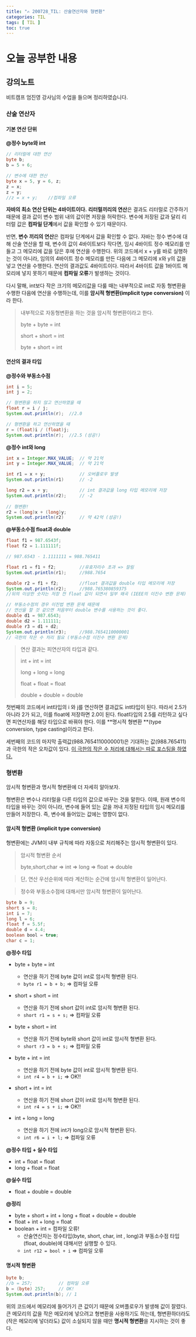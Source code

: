 ```yaml
---
title: "✍ 200728_TIL: 산술연산자와 형변환"
categories: TIL
tags: [ TIL ]
toc: true
---
```


# 오늘 공부한 내용

## 강의노트
비트캠프 엄진영 강사님의 수업을 들으며 정리하였습니다.



### 산술 연산자

#### 기본 연산 단위

**@정수 byte와 int**

```java
// 리터럴에 대한 연산
byte b;
b = 5 + 6;

// 변수에 대한 연산 
byte x = 5, y = 6, z;
z = x;
z = y;
//z = x + y;	//컴파일 오류
```

**자바의 최소 연산 단위는 4바이트이다.**  **리터럴끼리의 연산**은 결과도 리터럴로 간주하기 때문에 결과 값이 변수 범위 내의 값이면 저장을 허락한다. 변수에 저장된 값과 달리 리터럴 값은 **컴파일 단계**에서 값을 확인할 수 있기 때문이다. 

반면, **변수 끼리의 연산**은 컴파일 단계에서 값을 확인할 수 없다. 자바는 정수 변수에 대해 산술 연산을 할 때, 변수의 값이 4바이트보다 작다면, 임시 4바이트 정수 메모리를 만들고 그 메모리에 값을 담은 후에 연산을 수행한다. 위의 코드에서 x + y를 바로 실행하는 것이 아니라, 임의의 4바이트 정수 메모리를 만든 다음에 그 메모리에  x와 y의 값을 넣고 연산을 수행한다. 연산의 결과값도 4바이트이다. 따라서 4바이트 값을 1바이트 메모리에 넣지 못하기 때문에 **컴파일 오류**가 발생하는 것이다.

다시 말해, int보다 작은 크기의 메모리값을 다룰 때는 내부적으로 int로 자동 형변환을 수행한 다음에 연산을 수행하는데, 이를 **암시적 형변환(implicit type conversion)** 이라 한다.

> 내부적으로 자동형변환을 하는 것을 암시적 형변환이라고 한다.
>
> byte + byte = int 
>
> short + short = int
>
> byte + short = int



#### 연산의 결과 타입

**@정수와 부동소수점**

```java
int i = 5;
int j = 2;

// 형변환을 하지 않고 연산하였을 때
float r = i / j;
System.out.println(r);	//2.0

// 형변환을 하고 연산하였을 때
r = (float)i / (float)j;
System.out.println(r);	//2.5 (성공!)
```

**@정수 int와 long**

```java
int x = Integer.MAX_VALUE;	// 약 21억
int y = Integer.MAX_VALUE;	// 약 21억

int r1 = x + y;				// 오버플로우 발생
System.out.println(r1)		// -2

long r2 = x + y;			// int 결과값을 long 타입 메모리에 저장
System.out.println(r2);		// -2
    
// 형변환!
r2 = (long)x + (long)y;
System.out.println(r2)		// 약 42억 (성공!)
```

**@부동소수점 float과 double**

```java
float f1 = 987.6543f;
float f2 = 1.111111f;

// 987.6543 - 1.1111111 = 988.765411

float r1 = f1 + f2;			//유효자리수 초과 => 잘림
System.out.println(r1);		//988.7654

double r2 = f1 + f2;		//float 결과값을 double 타입 메모리에 저장
System.out.println(r2);		//988.765380859375
//뒤의 이상한 숫자는 저장 전 float 값이 되면서 일부 왜곡 (IEEE의 이진수 변환 문제)

// 부동소수점의 경우 이진법 변환 문제 때문에
// 연산을 할 것 같으면 처음부터 double 변수를 사용하는 것이 좋다.
double d1 = 987.6543;
double d2 = 1.111111;
double r3 = d1 + d2;
System.out.println(r3);		//988.7654110000001
// 극한의 작은 수 처리 필요 (부동소수점 이진수 변환 문제)
```

> 연산 결과는 피연산자의 타입과 같다. 
>
> int + int = int
>
> long + long = long
>
> float + float = float
>
> double + double = double

첫번째의 코드에서 int타입의 i 와 j를 연산하면 결과값도 int타입이 된다. 따라서 2.5가 아니라 2가 되고, 이를 float에 저장하면 2.0이 된다. float타입의 2.5를 리턴하고 싶다면 피연산자를  해당 타입으로 바꿔야 한다. 이를 **명시적 형변환 **(type conversion, type casting)이라고 한다.

세번째의 코드의 마지막 출력값(988.7654110000001)은 기대하는  값(988.765411)과 극한의 작은 오차값이 있다. [이 극한의 작은 수 처리에 대해서는 따로 포스팅을 하였다.](https://hayeon17kim.github.io/java/2020/07/28/floating-point-epsilon)



### 형변환

암시적 형변환과 명시적 형변환에 더 자세히 알아보자. 

형변환은 변수나 리터럴을 다른 타입의 값으로 바꾸는 것을 말한다. 이때, 원래 변수의 타입을 바꾸는 것이 아니라, 변수에 들어 있는 값을 꺼내 지정된 타입의 임시 메모리를 만들어 저장한다. 즉, 변수에 들어있는 값에는 영향이 없다. 



#### 암시적 형변환 (implicit type conversion)

형변환에는 JVM이 내부 규칙에 따라 자동으로 처리해주는 암시적 형변환이 있다. 

>암시적 형변환 순서
>
>byte,short,char => int => long => float => double

> 단, 연산 우선순위에 따라 계산하는 순간에 암시적 형변환이 일어난다.

> 정수와 부동소수점에 대해서만 암시적 형변환이 일어난다.

```java
byte b = 9;
short s = 8;
int i = 7;
long l = 6;
float f = 5.5f;
double d = 4.4;
boolean bool = true;
char c = 1;
```

**@정수 타입**

- byte + byte = int
  - 연산을 하기 전에 byte 값이 int로 암시적 형변환 된다.
  - `byte r1 = b + b;` => 컴파일 오류
- short + short = int
  - 연산을 하기 전에 short 값이 int로 암시적 형변환 된다.
  - `short r1 = s + s;` => 컴파일 오류
- byte + short = int
  - 연산을 하기 전에 byte와 short 값이 int로 암시적 형변환 된다.
  - `short r3 = b + s;` => 컴파일 오류
- byte + int = int 
  - 연산을 하기 전에 byte 값이 int로 암시적 형변환 된다.
  - `int r4 = b + i;` => OK!!
- short + int = int
  - 연산을 하기 전에 short 값이 int로 암시적 형변환 된다.
  - `int r4 = s + i;` => OK!!

- int + long = long
  - 연산을 하기 전에 int가 long으로 암시적 형변환 된다.
  - `int r6 = i + l;` => 컴파일 오류



**@정수 타입 + 실수 타입**

- int + float = float
- long + float = float



**@실수 타입**

- float + double = double



**@정리**

- byte + short + int + long + float + double = double
- float + int + long = float 
- boolean + int = 컴파일 오류!
  - 산술연산자는 정수타입(byte, short, char, int , long)과 부동소수점 타입(float, double)에 대해서만 실행할 수 있다.
  - `int r12 = bool + i` => 컴파일 오류

#### 명시적 형변환

```java
byte b;
//b = 257;			// 컴파일 오류
b = (byte) 257;		// OK!
System.out.println(b); // 1
```

위의 코드에서 메모리에 들어가기 큰 값이기 때문에 오버플로우가 발생해 값이 잘렸다. 큰 메모리의 값을 작은 메모리에 넣으려고 형변환을 사용하기도 하는데, 형변환하더라도(작은 메모리에 넣더라도) 값이 소실되지 않을 때만 **명시적 형변환**을 지시하는 것이 좋다.

